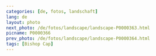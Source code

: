 ```yaml
---
categories: [de, fotos, landschaft]
lang: de
layout: photo
next_photo: /de/fotos/landscape/landscape-P0000363.html
picname: P0000366
prev_photo: /de/fotos/landscape/landscape-P0000364.html
tags: [Bishop Cap]
---
```

